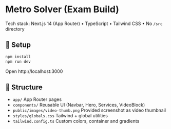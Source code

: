 # Metro Solver (Exam Build)
Tech stack: Next.js 14 (App Router) • TypeScript • Tailwind CSS • No `/src` directory

## 🚀 Setup
```bash
npm install
npm run dev
```
Open http://localhost:3000

## 🧱 Structure
- `app/` App Router pages
- `components/` Reusable UI (Navbar, Hero, Services, VideoBlock)
- `public/images/video-thumb.png` Provided screenshot as video thumbnail
- `styles/globals.css` Tailwind + global utilities
- `tailwind.config.ts` Custom colors, container and gradients

